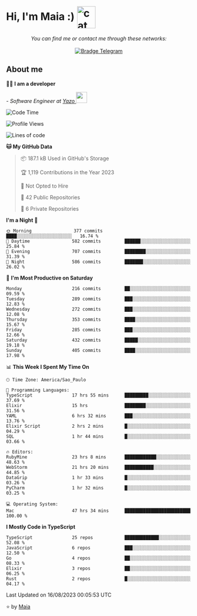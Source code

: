 <h1 align="left">Hi, I'm Maia :) 
<img src="https://emojis.slackmojis.com/emojis/images/1643509834/36299/black-cat.gif?1643509834" width="50" height="60" align="center"  alt="cat"/>
</h1>

<p align="center">
    <i>You can find me or contact me through these networks:</i>
    <br/><br/>
    <a href="https://t.me/mrootx" target="_blank">
        <img src="https://img.shields.io/badge/-Telegram-2CA5E0?logo=telegram&style=flat&logoColor=white" alt="Bradge Telegram" />
    </a>
</p>

## About me

:technologist: <strong>I am a developer</strong> <br>

<p><em> - Software Engineer at <a href="[https://pdasolucoes.com.br](https://yazo.com.br/)">Yazo
</a><img src="https://media.giphy.com/media/WUlplcMpOCEmTGBtBW/giphy.gif" width="30"> 
</em></p>

<!--START_SECTION:waka-->
![Code Time](http://img.shields.io/badge/Code%20Time-3%2C050%20hrs%2039%20mins-blue)

![Profile Views](http://img.shields.io/badge/Profile%20Views-0-blue)

![Lines of code](https://img.shields.io/badge/From%20Hello%20World%20I%27ve%20Written-496.3%20thousand%20lines%20of%20code-blue)

**🐱 My GitHub Data** 

> 📦 187.1 kB Used in GitHub's Storage 
 > 
> 🏆 1,119 Contributions in the Year 2023
 > 
> 🚫 Not Opted to Hire
 > 
> 📜 42 Public Repositories 
 > 
> 🔑 6 Private Repositories 
 > 
**I'm a Night 🦉** 

```text
🌞 Morning                377 commits         ████░░░░░░░░░░░░░░░░░░░░░   16.74 % 
🌆 Daytime                582 commits         ██████░░░░░░░░░░░░░░░░░░░   25.84 % 
🌃 Evening                707 commits         ████████░░░░░░░░░░░░░░░░░   31.39 % 
🌙 Night                  586 commits         ███████░░░░░░░░░░░░░░░░░░   26.02 % 
```
📅 **I'm Most Productive on Saturday** 

```text
Monday                   216 commits         ██░░░░░░░░░░░░░░░░░░░░░░░   09.59 % 
Tuesday                  289 commits         ███░░░░░░░░░░░░░░░░░░░░░░   12.83 % 
Wednesday                272 commits         ███░░░░░░░░░░░░░░░░░░░░░░   12.08 % 
Thursday                 353 commits         ████░░░░░░░░░░░░░░░░░░░░░   15.67 % 
Friday                   285 commits         ███░░░░░░░░░░░░░░░░░░░░░░   12.66 % 
Saturday                 432 commits         █████░░░░░░░░░░░░░░░░░░░░   19.18 % 
Sunday                   405 commits         ████░░░░░░░░░░░░░░░░░░░░░   17.98 % 
```


📊 **This Week I Spent My Time On** 

```text
🕑︎ Time Zone: America/Sao_Paulo

💬 Programming Languages: 
TypeScript               17 hrs 55 mins      █████████░░░░░░░░░░░░░░░░   37.69 % 
Elixir                   15 hrs              ████████░░░░░░░░░░░░░░░░░   31.56 % 
YAML                     6 hrs 32 mins       ███░░░░░░░░░░░░░░░░░░░░░░   13.76 % 
Elixir Script            2 hrs 2 mins        █░░░░░░░░░░░░░░░░░░░░░░░░   04.29 % 
SQL                      1 hr 44 mins        █░░░░░░░░░░░░░░░░░░░░░░░░   03.66 % 

🔥 Editors: 
RubyMine                 23 hrs 8 mins       ████████████░░░░░░░░░░░░░   48.63 % 
WebStorm                 21 hrs 20 mins      ███████████░░░░░░░░░░░░░░   44.85 % 
DataGrip                 1 hr 33 mins        █░░░░░░░░░░░░░░░░░░░░░░░░   03.26 % 
PyCharm                  1 hr 32 mins        █░░░░░░░░░░░░░░░░░░░░░░░░   03.25 % 

💻 Operating System: 
Mac                      47 hrs 34 mins      █████████████████████████   100.00 % 
```

**I Mostly Code in TypeScript** 

```text
TypeScript               25 repos            █████████████░░░░░░░░░░░░   52.08 % 
JavaScript               6 repos             ███░░░░░░░░░░░░░░░░░░░░░░   12.50 % 
Go                       4 repos             ██░░░░░░░░░░░░░░░░░░░░░░░   08.33 % 
Elixir                   3 repos             ██░░░░░░░░░░░░░░░░░░░░░░░   06.25 % 
Rust                     2 repos             █░░░░░░░░░░░░░░░░░░░░░░░░   04.17 % 
```




 Last Updated on 16/08/2023 00:05:53 UTC
<!--END_SECTION:waka-->

⭐️ by [Maia](https://github.com/gabrielmaialva33/)


